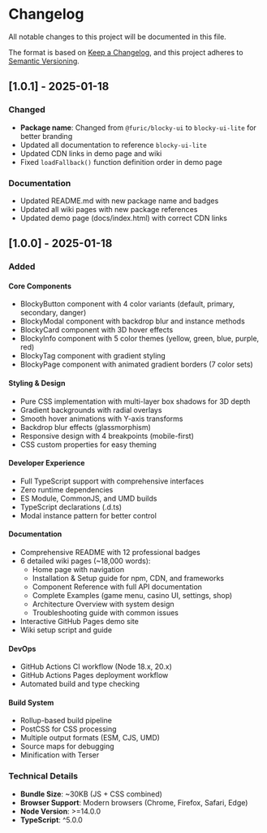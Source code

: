 # Changelog

All notable changes to this project will be documented in this file.

The format is based on [Keep a Changelog](https://keepachangelog.com/en/1.0.0/),
and this project adheres to [Semantic Versioning](https://semver.org/spec/v2.0.0.html).

## [1.0.1] - 2025-01-18

### Changed
- **Package name**: Changed from `@furic/blocky-ui` to `blocky-ui-lite` for better branding
- Updated all documentation to reference `blocky-ui-lite`
- Updated CDN links in demo page and wiki
- Fixed `loadFallback()` function definition order in demo page

### Documentation
- Updated README.md with new package name and badges
- Updated all wiki pages with new package references
- Updated demo page (docs/index.html) with correct CDN links

## [1.0.0] - 2025-01-18

### Added

#### Core Components
- BlockyButton component with 4 color variants (default, primary, secondary, danger)
- BlockyModal component with backdrop blur and instance methods
- BlockyCard component with 3D hover effects
- BlockyInfo component with 5 color themes (yellow, green, blue, purple, red)
- BlockyTag component with gradient styling
- BlockyPage component with animated gradient borders (7 color sets)

#### Styling & Design
- Pure CSS implementation with multi-layer box shadows for 3D depth
- Gradient backgrounds with radial overlays
- Smooth hover animations with Y-axis transforms
- Backdrop blur effects (glassmorphism)
- Responsive design with 4 breakpoints (mobile-first)
- CSS custom properties for easy theming

#### Developer Experience
- Full TypeScript support with comprehensive interfaces
- Zero runtime dependencies
- ES Module, CommonJS, and UMD builds
- TypeScript declarations (.d.ts)
- Modal instance pattern for better control

#### Documentation
- Comprehensive README with 12 professional badges
- 6 detailed wiki pages (~18,000 words):
  - Home page with navigation
  - Installation & Setup guide for npm, CDN, and frameworks
  - Component Reference with full API documentation
  - Complete Examples (game menu, casino UI, settings, shop)
  - Architecture Overview with system design
  - Troubleshooting guide with common issues
- Interactive GitHub Pages demo site
- Wiki setup script and guide

#### DevOps
- GitHub Actions CI workflow (Node 18.x, 20.x)
- GitHub Actions Pages deployment workflow
- Automated build and type checking

#### Build System
- Rollup-based build pipeline
- PostCSS for CSS processing
- Multiple output formats (ESM, CJS, UMD)
- Source maps for debugging
- Minification with Terser

### Technical Details
- **Bundle Size**: ~30KB (JS + CSS combined)
- **Browser Support**: Modern browsers (Chrome, Firefox, Safari, Edge)
- **Node Version**: >=14.0.0
- **TypeScript**: ^5.0.0
